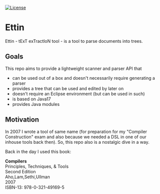 [![License](https://img.shields.io/badge/License-EPL_2.0-red.svg)](https://opensource.org/licenses/EPL-2.0)
# Ettin

Ettin - tExT exTractIoN tool - is a tool to parse documents into trees.

## Goals
This repo aims to provide a lightweight scanner and parser API that

- can be used out of a box and doesn't necessarily require generating a parser
- provides a tree that can be used and edited by later on
- doesn't require an Eclipse environment (but can be used in such)
- is based on Java17
- provides Java modules

## Motivation
In 2007 I wrote a tool of same name (for preparation for my "Compiler Construction" exam and also because we needed a DSL in one of our inhouse tools back then). So, this repo also is a nostalgic dive in a way.

Back in the day I used this book:

**Compilers**<br/>
Principles, Techniques, & Tools<br/>
Second Edition<br/>
Aho,Lam,Sethi,Ullman<br/>
2007<br/>
ISBN-13: 978-0-321-49169-5<br/>

